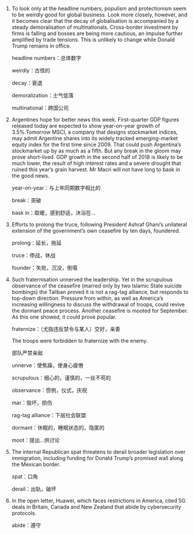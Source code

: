 1. To look only at the headline numbers, populism and protectionism seem to be weirdly good for global business. Look more closely, however, and it becomes clear that the decay of globalisation is accompanied by a steady demoralisation of multinationals. Cross-border investment by firms is falling and bosses are being more cautious, an impulse further amplified by trade tensions. This is unlikely to change while Donald Trump remains in office.

   headline numbers：总体数字

   weirdly：古怪的

   decay：衰退

   demoralization：士气低落

   multinational：跨国公司

   

2. Argentines hope for better news this week. First-quarter GDP figures released today are expected to show year-on-year growth of 3.5%.Tomorrow MSCI, a company that designs stockmarket indices, may admit Argentine shares into its widely tracked emerging-market equity index for the first time since 2009. That could push Argentina’s stockmarket up by as much as a fifth. But any break in the gloom may prove short-lived. GDP growth in the second half of 2018 is likely to be much lower, the result of high interest rates and a severe drought that ruined this year’s grain harvest. Mr Macri will not have long to bask in the good news. 

   year-on-year：与上年同期数字相比的

   break：突破

   bask in：取暖，感到舒适，沐浴在...

   

3. Efforts to prolong the truce, following President Ashraf Ghani’s unilateral extension of the government’s own ceasefire by ten days, foundered. 

   prolong：延长，拖延

   truce：停战，休战

   founder：失败，沉没，倒塌

   

4. Such fraternisation unnerved the leadership. Yet in the scrupulous observance of the ceasefire (marred only by two Islamic State suicide bombings) the Taliban proved it is not a rag-tag alliance, but responds to top-down direction. Pressure from within, as well as America’s increasing willingness to discuss the withdrawal of troops, could revive the dormant peace process. Another ceasefire is mooted for September. As this one showed, it could prove popular.

   fraternize：〔尤指违反禁令与某人〕交好，亲善

   The troops were forbidden to fraternize with the enemy. 

   部队严禁亲敌

   unnerve：使焦躁，使身心疲倦

   scrupulous：细心的，谨慎的，一丝不苟的

   observance：惯例，仪式，庆祝

   mar：毁坏，损伤

   rag-tag alliance：下层社会联盟

   dormant：休眠的，睡眠状态的，隐匿的

   moot：提出...供讨论

   

5. The internal Republican spat threatens to derail broader legislation over immigration, including funding for Donald Trump’s promised wall along the Mexican border.

   spat：口角

   derail：出轨，破坏

   

6. In the open letter, Huawei, which faces restrictions in America, cited 5G deals in Britain, Canada and New Zealand that abide by cybersecurity protocols.

   abide：遵守
